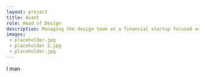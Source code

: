```yaml
---
layout: project
title: Avant
role: Head of Design
description: Managing the design team at a financial startup focused on making borrowing money online easier.
images: 
 - placeholder.jpg
 - placeholder 2.jpg
 - placeholder.jpg
---
```



I man

